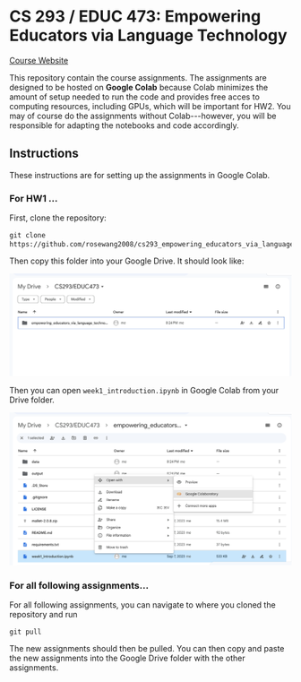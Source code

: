 # CS 293 / EDUC 473: Empowering Educators via Language Technology

[Course Website](https://web.stanford.edu/class/cs293/)

This repository contain the course assignments. 
The assignments are designed to be hosted on **Google Colab** because Colab minimizes the amount of setup needed to run the code and provides free acces to computing resources, including GPUs, which will be important for HW2.
You may of course do the assignments without Colab---however, you will be responsible for adapting the notebooks and code accordingly.

## Instructions

These instructions are for setting up the assignments in Google Colab.

### For HW1 ...

First, clone the repository: 

```
git clone https://github.com/rosewang2008/cs293_empowering_educators_via_language_technology.git
```

Then copy this folder into your Google Drive. It should look like:

![gdrive](assets/gdrive.png)


Then you can open `week1_introduction.ipynb` in Google Colab from your Drive folder.

![colab_hw1](assets/hw1_colab.png)


### For all following assignments... 

For all following assignments, you can navigate to where you cloned the repository and run 

```
git pull
```

The new assignments should then be pulled. You can then copy and paste the new assignments into the Google Drive folder with the other assignments.

